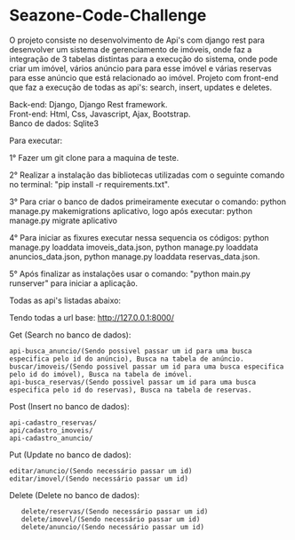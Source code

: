 # Seazone-Code-Challenge

O projeto consiste no desenvolvimento de Api's com django rest para desenvolver um sistema de gerenciamento de imóveis, onde faz a integração de 3 tabelas distintas para a execução do sistema, onde pode criar um imóvel, vários anúncio para para esse imóvel e várias reservas para esse anúncio que está relacionado ao imóvel. Projeto com front-end que faz a execução de todas as api's: search, insert, updates e deletes.


Back-end: Django, Django Rest framework.</br>
Front-end: Html, Css, Javascript, Ajax, Bootstrap.</br>
Banco de dados: Sqlite3

Para executar: 

1° Fazer um git clone para a maquina de teste.

2° Realizar a instalação das bibliotecas utilizadas com o seguinte comando no terminal: "pip install -r requirements.txt".


3° Para criar o banco de dados primeiramente executar o comando: python manage.py makemigrations aplicativo, logo após executar: python manage.py migrate aplicativo


4° Para iniciar as fixures executar nessa sequencia os códigos: python manage.py loaddata imoveis_data.json, python manage.py loaddata anuncios_data.json, python manage.py loaddata reservas_data.json.


5° Após finalizar as instalações usar o comando: "python main.py runserver" para iniciar a aplicação.

Todas as api's listadas abaixo:

Tendo todas a url base: http://127.0.0.1:8000/

Get (Search no banco de dados):</br>

    api-busca_anuncio/(Sendo possivel passar um id para uma busca especifica pelo id do anúncio), Busca na tabela de anúncio. 
    buscar/imoveis/(Sendo possivel passar um id para uma busca especifica pelo id do imóvel), Busca na tabela de imóvel. 
    api-busca_reservas/(Sendo possivel passar um id para uma busca especifica pelo id do reservas), Busca na tabela de reservas. 
    
Post (Insert no banco de dados):</br>

    api-cadastro_reservas/ 
    api/cadastro_imoveis/
    api-cadastro_anuncio/
    
Put (Update no banco de dados):</br>

    editar/anuncio/(Sendo necessário passar um id) 
    editar/imovel/(Sendo necessário passar um id) 
    
Delete (Delete no banco de dados):</br>

       delete/reservas/(Sendo necessário passar um id) 
       delete/imovel/(Sendo necessário passar um id) 
       delete/anuncio/(Sendo necessário passar um id) 

